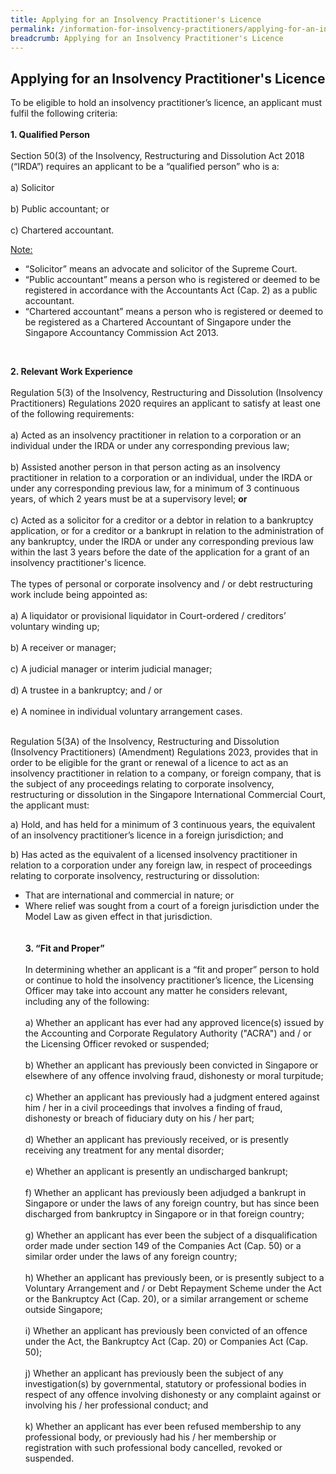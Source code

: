 ```yaml
---
title: Applying for an Insolvency Practitioner's Licence
permalink: /information-for-insolvency-practitioners/applying-for-an-insolvency-practitioner-licence/
breadcrumb: Applying for an Insolvency Practitioner's Licence
---
```

**Applying for an Insolvency Practitioner's Licence**
---
To be eligible to hold an insolvency practitioner’s licence, an applicant must fulfil the following criteria:
<br><br>
**1. Qualified Person**
<br><br>
Section 50(3) of the Insolvency, Restructuring and Dissolution Act 2018 (“IRDA”) requires an applicant to be a “qualified person” who is a:
<br><br>
a) Solicitor<br><br>
b) Public accountant; or<br><br>
c) Chartered accountant. <br>

<ins>Note:</ins><br>
*  “Solicitor” means an advocate and solicitor of the Supreme Court.<br>
* “Public accountant” means a person who is registered or deemed to be registered in accordance with the Accountants Act (Cap. 2) as a public accountant.<br>
* “Chartered accountant” means a person who is registered or deemed to be registered as a Chartered Accountant of Singapore under the Singapore Accountancy Commission Act 2013.
<br>

**2. Relevant Work Experience**
<br><br>
Regulation 5(3) of the Insolvency, Restructuring and Dissolution (Insolvency Practitioners) Regulations 2020 requires an applicant to satisfy at least one of the following requirements:
<br><br>
a) Acted as an insolvency practitioner in relation to a corporation or an individual under the IRDA or under any corresponding previous law;
<br><br>
b) Assisted another person in that person acting as an insolvency practitioner in relation to a corporation or an individual, under the IRDA or under any corresponding previous law, for a minimum of 3 continuous years, of which 2 years must be at a supervisory level; **or**
<br><br>
c) Acted as a solicitor for a creditor or a debtor in relation to a bankruptcy application, or for a creditor or a bankrupt in relation to the administration of any bankruptcy, under the IRDA or under any corresponding previous law within the last 3 years before the date of the application for a grant of an insolvency practitioner's licence.<br><br>
The types of personal or corporate insolvency and / or debt restructuring work include being appointed as:<br><br>
a) A liquidator or provisional liquidator in Court-ordered / creditors’ voluntary winding up;<br><br>
b) A receiver or manager;<br><br>
c) A judicial manager or interim judicial manager; <br><br>
d) A trustee in a bankruptcy; and / or <br><br>
e) A nominee in individual voluntary arrangement cases.<br><br>
   
Regulation 5(3A) of the Insolvency, Restructuring and Dissolution (Insolvency Practitioners) (Amendment) Regulations 2023, provides that in order to be eligible for the grant or renewal of a licence to act as an insolvency practitioner in relation to a company, or foreign company, that is the subject of any proceedings relating to corporate insolvency, restructuring or dissolution in the Singapore International Commercial Court, the applicant must:

a) Hold, and has held for a minimum of 3 continuous years, the equivalent of an insolvency practitioner’s licence in a foreign jurisdiction; and

b) Has acted as the equivalent of a licensed insolvency practitioner in relation to a corporation under any foreign law, in respect of proceedings relating to corporate insolvency, restructuring or dissolution:

* That are international and commercial in nature; or<br>
* Where relief was sought from a court of a foreign jurisdiction under the Model Law as given effect in that jurisdiction.
<br><br><br>
**3. “Fit and Proper”**
<br><br>
In determining whether an applicant is a “fit and proper” person to hold or continue to hold the insolvency practitioner’s licence, the Licensing Officer may take into account any matter he considers relevant, including any of the following:
<br><br>
a) Whether an applicant has ever had any approved licence(s) issued by the Accounting and Corporate Regulatory Authority ("ACRA") and / or the Licensing Officer revoked or suspended;
<br><br>
b) Whether an applicant has previously been convicted in Singapore or elsewhere of any offence involving fraud, dishonesty or moral turpitude;
<br><br>
c) Whether an applicant has previously had a judgment entered against him / her in a civil proceedings that involves a finding of fraud, dishonesty or breach of fiduciary duty on his / her part;
<br><br>
d) Whether an applicant has previously received, or is presently receiving any treatment for any mental disorder;
<br><br>
e) Whether an applicant is presently an undischarged bankrupt;
<br><br>
f) Whether an applicant has previously been adjudged a bankrupt in Singapore or under the laws of any foreign country, but has since been discharged from bankruptcy in Singapore or in that foreign country;
<br><br>
g) Whether an applicant has ever been the subject of a disqualification order made under section 149 of the Companies Act (Cap. 50) or a similar order under the laws of any foreign country;
<br><br>
h) Whether an applicant has previously been, or is presently subject to a Voluntary Arrangement and / or Debt Repayment Scheme under the Act or the Bankruptcy Act (Cap. 20), or a similar arrangement or scheme outside Singapore; 
<br><br>
i) Whether an applicant has previously been convicted of an offence under the Act, the Bankruptcy Act (Cap. 20) or Companies Act (Cap. 50); 
<br><br>
j) Whether an applicant has previously been the subject of any investigation(s) by governmental, statutory or professional bodies in respect of any offence involving dishonesty or any complaint against or involving his / her professional conduct; and 
<br><br>
k) Whether an applicant has ever been refused membership to any professional body, or previously had his / her membership or registration with such professional body cancelled, revoked or suspended.
<br>